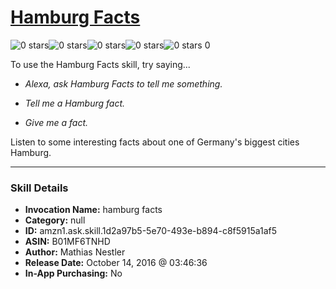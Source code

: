 # [Hamburg Facts](http://alexa.amazon.com/#skills/amzn1.ask.skill.1d2a97b5-5e70-493e-b894-c8f5915a1af5)
![0 stars](../../images/ic_star_border_black_18dp_1x.png)![0 stars](../../images/ic_star_border_black_18dp_1x.png)![0 stars](../../images/ic_star_border_black_18dp_1x.png)![0 stars](../../images/ic_star_border_black_18dp_1x.png)![0 stars](../../images/ic_star_border_black_18dp_1x.png) 0

To use the Hamburg Facts skill, try saying...

* *Alexa, ask Hamburg Facts to tell me something.*

* *Tell me a Hamburg fact.*

* *Give me a fact.*

Listen to some interesting facts about one of Germany's biggest cities Hamburg.

***

### Skill Details

* **Invocation Name:** hamburg facts
* **Category:** null
* **ID:** amzn1.ask.skill.1d2a97b5-5e70-493e-b894-c8f5915a1af5
* **ASIN:** B01MF6TNHD
* **Author:** Mathias Nestler
* **Release Date:** October 14, 2016 @ 03:46:36
* **In-App Purchasing:** No
